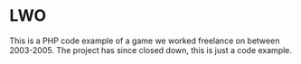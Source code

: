 LWO
===

This is a PHP code example of a game we worked freelance on between 2003-2005. The project has since closed down, this is just a code example.
